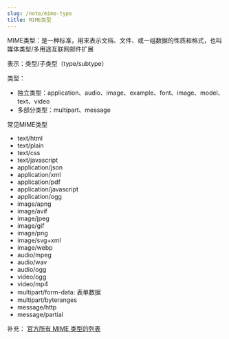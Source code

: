 ```yaml
---
slug: /note/mime-type
title: MIME类型
---
```

MIME类型：是一种标准，用来表示文档、文件、或一组数据的性质和格式，也叫媒体类型/多用途互联网邮件扩展

表示：类型/子类型（type/subtype）

类型：
- 独立类型：application、audio、image、example、font、image、model、text、video
- 多部分类型：multipart、message

常见MIME类型
- text/html
- text/plain
- text/css
- text/javascript
- application/json
- application/xml
- application/pdf
- application/javascript
- application/ogg	
- image/apng
- image/avif
- image/jpeg
- image/gif
- image/png
- image/svg+xml
- image/webp
- audio/mpeg
- audio/wav
- audio/ogg
- video/ogg	
- video/mp4
- multipart/form-data: 表单数据
- multipart/byteranges
- message/http
- message/partial


补充： [官方所有 MIME 类型的列表](https://www.iana.org/assignments/media-types/media-types.xhtml)
